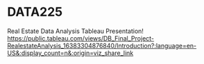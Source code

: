 # DATA225
Real Estate Data Analysis Tableau Presentation!
https://public.tableau.com/views/DB_Final_Project-RealestateAnalysis_16383304876840/Introduction?:language=en-US&:display_count=n&:origin=viz_share_link
